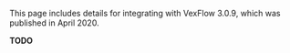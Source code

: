 This page includes details for integrating with VexFlow 3.0.9, which was published in April 2020.

__TODO__